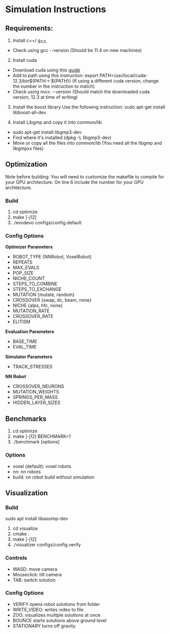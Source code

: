 # Simulation Instructions
## Requirements:
1) Install c++/ [g++](https://linuxconfig.org/how-to-install-g-the-c-compiler-on-ubuntu-22-04-lts-jammy-jellyfish-linux)
- Check using gcc --version (Should be 11.4 on new machines)
2) Install cuda
- Download cuda using this [guide](https://developer.nvidia.com/cuda-downloads?target_os=Linux)
- Add to path using this instruction: export PATH=/usr/local/cuda-12.3/bin${PATH:+:${PATH}} (If using a different cuda version, change the number in the instruction to match)
- Check using nvcc --version (Should match the downloaded cuda version, 12.3 at time of writing)

3) Install the boost library
Use the following instruction: sudo apt-get install libboost-all-dev

4) Install Libgmp and copy it into common/lib
- sudo apt-get install libgmp3-dev
- Find where it's installed (dpkg -L libgmp3-dev)
- Move or copy all the files into common/lib (You need all the libgmp and libgmpxx files)

## Optimization
Note before building: You will need to customize the makefile to compile for your GPU architecture. On line 6 include the number for your GPU architecture.

### Build

1. cd optimize
1. make [-j12]
1. ./evodevo configs/config.default

### Config Options
**Optimizer Parameters**
- ROBOT_TYPE {NNRobot, VoxelRobot}
- REPEATS
- MAX_EVALS
- POP_SIZE
- NICHE_COUNT
- STEPS_TO_COMBINE
- STEPS_TO_EXCHANGE
- MUTATION {mutate, random}
- CROSSOVER {swap, dc, beam, none}
- NICHE {alps, hfc, none}
- MUTATION_RATE
- CROSSOVER_RATE
- ELITISM

**Evaluation Parameters**
- BASE_TIME
- EVAL_TIME

**Simulator Parameters**
- TRACK_STRESSES

**NN Robot**
- CROSSOVER_NEURONS
- MUTATION_WEIGHTS
- SPRINGS_PER_MASS
- HIDDEN_LAYER_SIZES

## Benchmarks
1. cd optimize
1. make [-j12] BENCHMARK=1
1. ./benchmark [options]

### Options
- voxel (default): voxel robots
- nn: nn robots
- build: nn robot build without simulation

## Visualization

### Build
sudo apt install libassimp-dev

1. cd visualize
1. cmake .
1. make [-j12]
1. ./visualizer configs/config.verify

### Controls

- WASD: move camera
- Mouseclick: tilt camera
- TAB: switch solution

### Config Options
- VERIFY	    opens robot solutions from folder
- WRITE_VIDEO:  writes video to file
- ZOO:          visualizes mulitple solutions at once
- BOUNCE        starts solutions above ground level
- STATIONARY    turns off gravity
